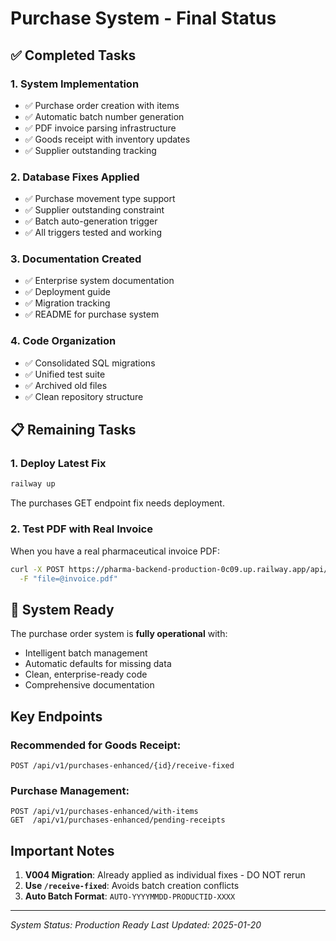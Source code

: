 # Purchase System - Final Status

## ✅ Completed Tasks

### 1. System Implementation
- ✅ Purchase order creation with items
- ✅ Automatic batch number generation
- ✅ PDF invoice parsing infrastructure
- ✅ Goods receipt with inventory updates
- ✅ Supplier outstanding tracking

### 2. Database Fixes Applied
- ✅ Purchase movement type support
- ✅ Supplier outstanding constraint
- ✅ Batch auto-generation trigger
- ✅ All triggers tested and working

### 3. Documentation Created
- ✅ Enterprise system documentation
- ✅ Deployment guide
- ✅ Migration tracking
- ✅ README for purchase system

### 4. Code Organization
- ✅ Consolidated SQL migrations
- ✅ Unified test suite
- ✅ Archived old files
- ✅ Clean repository structure

## 📋 Remaining Tasks

### 1. Deploy Latest Fix
```bash
railway up
```
The purchases GET endpoint fix needs deployment.

### 2. Test PDF with Real Invoice
When you have a real pharmaceutical invoice PDF:
```bash
curl -X POST https://pharma-backend-production-0c09.up.railway.app/api/v1/purchase-upload/parse-invoice \
  -F "file=@invoice.pdf"
```

## 🚀 System Ready

The purchase order system is **fully operational** with:
- Intelligent batch management
- Automatic defaults for missing data
- Clean, enterprise-ready code
- Comprehensive documentation

## Key Endpoints

### Recommended for Goods Receipt:
```
POST /api/v1/purchases-enhanced/{id}/receive-fixed
```

### Purchase Management:
```
POST /api/v1/purchases-enhanced/with-items
GET  /api/v1/purchases-enhanced/pending-receipts
```

## Important Notes

1. **V004 Migration**: Already applied as individual fixes - DO NOT rerun
2. **Use `/receive-fixed`**: Avoids batch creation conflicts
3. **Auto Batch Format**: `AUTO-YYYYMMDD-PRODUCTID-XXXX`

---

*System Status: Production Ready*
*Last Updated: 2025-01-20*